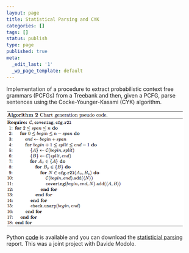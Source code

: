 ```yaml
---
layout: page
title: Statistical Parsing and CYK
categories: []
tags: []
status: publish
type: page
published: true
meta:
  _edit_last: '1'
  _wp_page_template: default
---
```

Implementation of a procedure to extract probabilistic context free grammars (PCFGs) from a Treebank and then, given a PCFG, parse sentences using the Cocke-Younger-Kasami (CYK) algorithm.

<p class="center"><img alt="CYK Algorithm"
src="/assets/images/cyk_algorithm.png"/></p>

Python <a href="https://github.com/pld/penn-parser-cyk-viterbi">code</a> is
available and you can download the [statisticial parsing](/assets/pdfs/elpl_proj1.pdf) report. This was a joint project with Davide Modolo.
